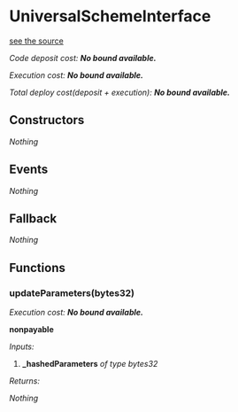 # UniversalSchemeInterface
[see the source](https://github.com/daostack/arc/tree/master/contracts/universalSchemes/UniversalSchemeInterface.sol)

*Code deposit cost: **No bound available.***

*Execution cost: **No bound available.***

*Total deploy cost(deposit + execution): **No bound available.***

> 
## Constructors
*Nothing*
## Events
*Nothing*
## Fallback
*Nothing*
## Functions
### updateParameters(bytes32)

*Execution cost: **No bound available.***

**nonpayable**

*Inputs:*

1. **_hashedParameters** *of type bytes32*

*Returns:*

*Nothing*


